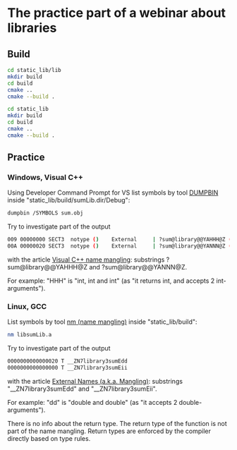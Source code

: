 # The practice part of a webinar about libraries

## Build

```bash
cd static_lib/lib
mkdir build
cd build
cmake ..
cmake --build .
```

```bash
cd static_lib
mkdir build
cd build
cmake ..
cmake --build .
```

## Practice

### Windows, Visual C++

Using Developer Command Prompt for VS list symbols by tool [DUMPBIN](https://docs.microsoft.com/en-us/previous-versions/visualstudio/visual-studio-2013/756as972(v=vs.120)) inside "static_lib/build/sumLib.dir/Debug":

```bash
dumpbin /SYMBOLS sum.obj
```

Try to investigate part of the output
```bash
009 00000000 SECT3  notype ()    External     | ?sum@library@@YAHHH@Z (int __cdecl library::sum(int,int))
00A 00000020 SECT3  notype ()    External     | ?sum@library@@YANNN@Z (double __cdecl library::sum(double,double))
```
with the article [Visual C++ name mangling](https://en.m.wikiversity.org/wiki/Visual_C%2B%2B_name_mangling): substrings ?sum@library@@YAHHH@Z and ?sum@library@@YANNN@Z.

For example: "HHH" is "int, int and int" (as "it returns int, and accepts 2 int-arguments").

### Linux, GCC

List symbols by tool [nm (name mangling)](https://en.wikipedia.org/wiki/Nm_(Unix)) inside "static_lib/build":

```bash
nm libsumLib.a
```

Try to investigate part of the output
```bash
0000000000000020 T __ZN7library3sumEdd
0000000000000000 T __ZN7library3sumEii
```
with the article [External Names (a.k.a. Mangling)](https://itanium-cxx-abi.github.io/cxx-abi/abi.html#mangling): substrings "__ZN7library3sumEdd" and "__ZN7library3sumEii".

For example: "dd" is "double and double" (as "it accepts 2 double-arguments").

There is no info about the return type. The return type of the function is not part of the name mangling. Return types are enforced by the compiler directly based on type rules.